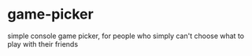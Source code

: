 # game-picker
simple console game picker, for people who simply can't choose what to play with their friends
